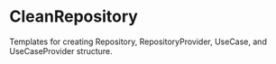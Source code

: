 # CleanRepository
Templates for creating Repository, RepositoryProvider, UseCase, and UseCaseProvider structure.
